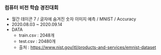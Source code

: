 ### 컴퓨터 비전 학습 경진대회
+ 월간 데이콘 7 / 글자에 숨겨진 숫자 이미지 예측 / MNIST / Accuracy
+ 2020.08.03 ~ 2020.09.14
+ DATA
  + train.csv : 2048개
  + test.csv : 20480개
  + 출처 : https://www.nist.gov/itl/products-and-services/emnist-dataset
